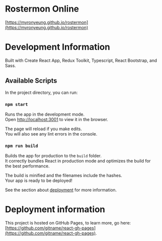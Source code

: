 # Rostermon Online

[https://myronyeung.github.io/rostermon](https://myronyeung.github.io/rostermon)

# Development Information

Built with Create React App, Redux Toolkit, Typescript, React Bootstrap, and Sass.

## Available Scripts

In the project directory, you can run:

### `npm start`

Runs the app in the development mode.\
Open [http://localhost:3001](http://localhost:3001) to view it in the browser.

The page will reload if you make edits.\
You will also see any lint errors in the console.

### `npm run build`

Builds the app for production to the `build` folder.\
It correctly bundles React in production mode and optimizes the build for the best performance.

The build is minified and the filenames include the hashes.\
Your app is ready to be deployed!

See the section about [deployment](https://facebook.github.io/create-react-app/docs/deployment) for more information.

# Deployment information

This project is hosted on GitHub Pages, to learn more, go here: [https://github.com/gitname/react-gh-pages](https://github.com/gitname/react-gh-pages).
